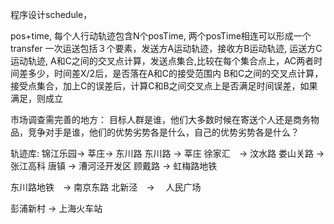 程序设计schedule，

pos+time,  每个人行动轨迹包含N个posTime, 两个posTime相连可以形成一个transfer
一次运送包括３个要素，发送方A运动轨迹，接收方B运动轨迹,  运送方C运动轨迹, 
A和C之间的交叉点计算，发送点集合,比较在每个集合点上，AC两者时间差多少，时间差X/2后，是否落在A和C的接受范围内
B和C之间的交叉点计算，接受点集合，加上C的误差后，计算C和B之间交叉点上是否满足时间误差，如果满足，则成立








市场调查需完善的地方：
目标人群是谁，他们大多数时候在寄送个人还是商务物品，竞争对手是谁，他们的优势劣势各是什么，自己的优势劣势各是什么？





轨迹库:
锦江乐园-> 莘庄-> 东川路
东川路 ->  莘庄
徐家汇　->   汶水路
娄山关路 -> 张江高科
唐镇 -> 漕河泾开发区
顾戴路 -> 虹梅路地铁

东川路地铁　->  南京东路 
北新泾　-> 　人民广场

彭浦新村 -> 上海火车站


































































